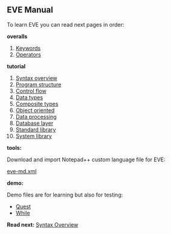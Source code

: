 ## EVE Manual

To learn EVE you can read next pages in order:

**overalls**

1. [Keywords](keywords.md)
1. [Operators](operators.md)

**tutorial**

1. [Syntax overview](overview.md)
1. [Program structure](structure.md)
1. [Control flow](control.md)
1. [Data types](data-types.md)
1. [Composite types](composite.md)
1. [Object oriented](classes.md)
1. [Data processing](processing.md)
1. [Database layer](databases.md)
1. [Standard library](standard-lib.md)
1. [System library](system-lib.md)

**tools:**

Download and import Notepad++ custom language file for EVE:

[eve-md.xml](../tools/eve-md.xml)

**demo:**

Demo files are for learning but also for testing:

* [Quest](../demo/quest.eve)
* [While](../demo/while.eve)

**Read next:** [Syntax Overview](overview.md)